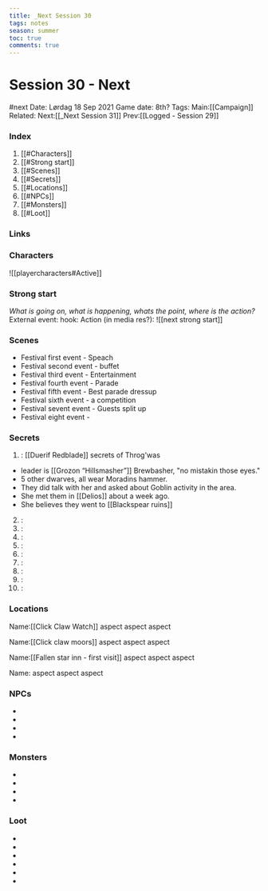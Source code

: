 ---title: _Next Session 30tags: notesseason: summertoc: truecomments: true---
# Session 30 - Next 
#next 
Date: Lørdag 18 Sep 2021
Game date: 8th?
Tags:
Main:[[Campaign]] Related:
Next:[[_Next Session 31]]
Prev:[[Logged - Session 29]]


### Index
1. [[#Characters]]
2. [[#Strong start]]
3. [[#Scenes]]
4. [[#Secrets]]
5. [[#Locations]]
6. [[#NPCs]]
7. [[#Monsters]]
8. [[#Loot]]

### Links


### Characters
![[playercharacters#Active]]
### Strong start
*What is going on, what is happening, whats the point, where is the action?*
External event: 
hook: 
Action (in media res?):
![[next strong start]]

### Scenes
* Festival first event - Speach
* Festival second event - buffet
* Festival third event - Entertainment 
* Festival fourth event - Parade
* Festival fifth event - Best parade dressup
* Festival sixth event - a competition 
* Festival sevent event - Guests split up
* Festival eight event - 

### Secrets
1. : [[Duerif Redblade]] secrets of Throg'was
- leader is [[Grozon “Hillsmasher”]] Brewbasher, "no mistakin those eyes."
- 5 other dwarves, all wear Moradins hammer.
- They did talk with her and asked about Goblin activity in the area.
- She met them in [[Delios]] about a week ago.
- She believes they went to [[Blackspear ruins]]
2. :
3. :
4. :
5. :
6. :
7. :
8. :
9. :
10. :

### Locations
Name:[[Click Claw Watch]]
aspect
aspect
aspect

Name:[[Click claw moors]]
aspect
aspect
aspect

Name:[[Fallen star inn - first visit]]
aspect
aspect
aspect

Name:
aspect
aspect
aspect

### NPCs
* 
* 
* 
* 

### Monsters
* 
* 
* 
* 

### Loot
* 
* 
* 
* 
* 
* 

